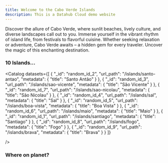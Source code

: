 ```yaml
---
title: Welcome to the Cabo Verde Islands
description: This is a Datahub Cloud demo website
---
```


Discover the allure of Cabo Verde, where sunlit beaches, lively culture, and diverse landscapes call out to you. Immerse yourself in the vibrant rhythm of island life, from festivals to flavorful cuisine. Whether seeking relaxation or adventure, Cabo Verde awaits – a hidden gem for every traveler. Uncover the magic of this enchanting destination.

### 10 Islands...

<Catalog
datasets={[
{
"_id": "random_id_2",
"url_path": "/islands/santo-antao",
"metadata": {
"title": "Santo Antão"
}
},
{
"_id": "random_id_3",
"url_path": "/islands/sao-vicente",
"metadata": {
"title": "São Vicente"
}
},
{
"_id": "random_id_7",
"url_path": "/islands/sao-nicolau",
"metadata": {
"title": "São Nicolau"
}
},
{
"_id": "random_id_4",
"url_path": "/islands/sal",
"metadata": {
"title": "Sal"
}
},
{
"_id": "random_id_5",
"url_path": "/islands/boa-vista",
"metadata": {
"title": "Boa Vista"
}
},
{
"_id": "random_id_6",
"url_path": "/islands/maio",
"metadata": {
"title": "Maio"
}
},
{
"_id": "random_id_1",
"url_path": "/islands/santiago",
"metadata": {
"title": "Santiago"
}
},
{
"_id": "random_id_8",
"url_path": "/islands/fogo",
"metadata": {
"title": "Fogo"
}
},
{
"_id": "random_id_9",
"url_path": "/islands/brava",
"metadata": {
"title": "Brava"
}
}
]}

/>

### Where on planet?
